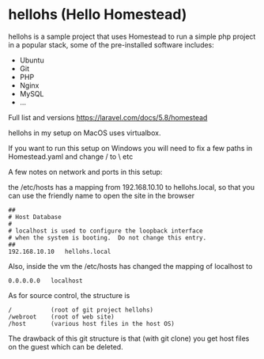 # hellohs (Hello Homestead)

hellohs is a sample project that uses Homestead to run a simple php project in a popular stack, some of the pre-installed software includes:

* Ubuntu
* Git
* PHP
* Nginx
* MySQL
* ...

Full list and versions https://laravel.com/docs/5.8/homestead

hellohs in my setup on MacOS uses virtualbox.

If you want to run this setup on Windows you will need to fix a few paths in Homestead.yaml and change / to \ etc

A few notes on network and ports in this setup:

the /etc/hosts has a mapping from 192.168.10.10 to hellohs.local, so that you can use the friendly name to open the site in the browser

```
##
# Host Database
#
# localhost is used to configure the loopback interface
# when the system is booting.  Do not change this entry.
##
192.168.10.10   hellohs.local
```

Also, inside the vm the /etc/hosts has changed the mapping of localhost to 

```
0.0.0.0.0   localhost
```

As for source control, the structure is 

```
/           (root of git project hellohs)
/webroot    (root of web site)
/host       (various host files in the host OS)
```

The drawback of this git structure is that (with git clone) you get host files on the guest which can be deleted.



